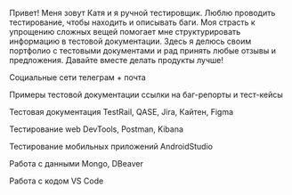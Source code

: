Привет! Меня зовут Катя и я ручной тестировщик. Люблю проводить тестирование, чтобы находить и описывать баги. Моя страсть к упрощению сложных вещей помогает мне структурировать информацию в тестовой документации. Здесь я делюсь своим портфолио с тестовыми документами и рад принять любые отзывы и предложения. Давайте вместе делать продукты лучше!


Социальные сети телеграм + почта 

Примеры тестовой документации ссылки на баг-репорты и тест-кейсы

Тестовая документация TestRail, QASE, Jira, Кайтен, Figma

Тестирование web DevTools, Postman, Kibana

Тестирование мобильных приложений AndroidStudio

Работа с данными Mongo, DBeaver

Работа с кодом VS Code

